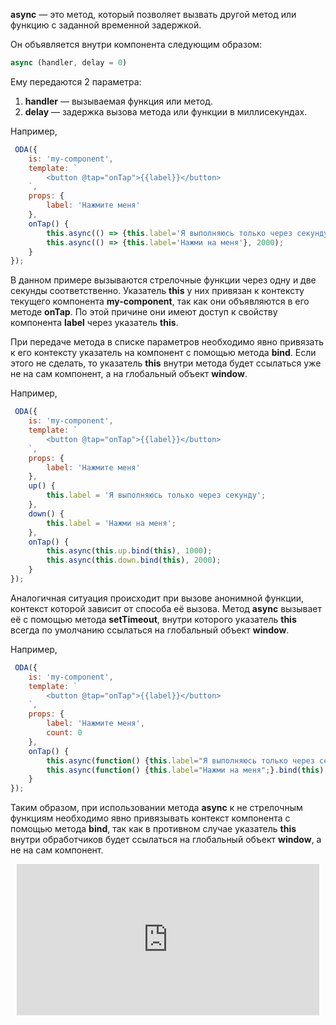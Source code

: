 **async** — это метод, который позволяет вызвать другой метод или функцию с заданной временной задержкой.

Он объявляется внутри компонента следующим образом:

```javascript
async (handler, delay = 0)
```

Ему передаются 2 параметра:

1. **handler** — вызываемая функция или метод.
1. **delay** — задержка вызова метода или функции в миллисекундах.

Например,

```javascript _run_line_edit_[my-component.js]
 ODA({
    is: 'my-component',
    template: `
        <button @tap="onTap">{{label}}</button>
    `,
    props: {
        label: 'Нажмите меня'
    },
    onTap() {
        this.async(() => {this.label='Я выполняюсь только через секунду'}, 1000);
        this.async(() => {this.label='Нажми на меня'}, 2000);
    }
});
```

В данном примере вызываются стрелочные функции через одну и две секунды соответственно. Указатель **this** у них привязан к контексту текущего компонента **my-component**, так как они объявляются в его методе **onTap**. По этой причине они имеют доступ к свойству компонента **label** через указатель **this**.

При передаче метода в списке параметров необходимо явно привязать к его контексту указатель на компонент с помощью метода **bind**. Если этого не сделать, то указатель **this** внутри метода будет ссылаться уже не на сам компонент, а на глобальный объект **window**.

Например,

```javascript _run_line_edit_[my-component.js]
 ODA({
    is: 'my-component',
    template: `
        <button @tap="onTap">{{label}}</button>
    `,
    props: {
        label: 'Нажмите меня'
    },
    up() {
        this.label = 'Я выполняюсь только через секунду';
    },
    down() {
        this.label = 'Нажми на меня';
    },
    onTap() {
        this.async(this.up.bind(this), 1000);
        this.async(this.down.bind(this), 2000);
    }
});
```

Аналогичная ситуация происходит при вызове анонимной функции, контекст которой зависит от способа её вызова. Метод **async** вызывает её с помощью метода **setTimeout**, внутри которого указатель **this** всегда по умолчанию ссылаться на глобальный объект **window**.

Например,

```javascript _run_line_edit_[my-component.js]
 ODA({
    is: 'my-component',
    template: `
        <button @tap="onTap">{{label}}</button>
    `,
    props: {
        label: 'Нажмите меня',
        count: 0
    },
    onTap() {
        this.async(function() {this.label="Я выполняюсь только через секунду";}.bind(this), 1000);
        this.async(function() {this.label="Нажми на меня";}.bind(this), 2000);
    }
});
```

Таким образом, при использовании метода **async** к не стрелочным функциям необходимо явно привязывать контекст компонента с помощью метода **bind**, так как в противном случае указатель **this** внутри обработчиков будет ссылаться на глобальный объект **window**, а не на сам компонент.

<div style="position:relative;padding-bottom:48%; margin:10px">
    <iframe src="https://www.youtube.com/embed/aPL3cwOJOCs?start=0" frameborder="0" allow="accelerometer; autoplay; encrypted-media; gyroscope; picture-in-picture" allowfullscreen 
    	style="position:absolute;width:100%;height:100%;"></iframe>
</div>
